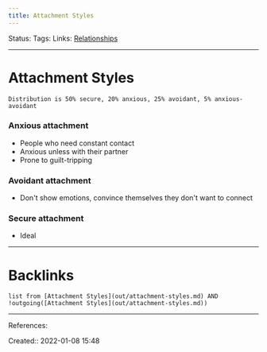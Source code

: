 ```yaml
---
title: Attachment Styles
---
```

Status: 
Tags: 
Links: [Relationships](out/relationships.md)
___
# Attachment Styles
`Distribution is 50% secure, 20% anxious, 25% avoidant, 5% anxious-avoidant`

### Anxious attachment
- People who need constant contact
- Anxious unless with their partner
- Prone to guilt-tripping

### Avoidant attachment
- Don't show emotions, convince themselves they don't want to connect

### Secure attachment
- Ideal
___
# Backlinks
```dataview
list from [Attachment Styles](out/attachment-styles.md) AND !outgoing([Attachment Styles](out/attachment-styles.md))
```
___
References:

Created:: 2022-01-08 15:48
